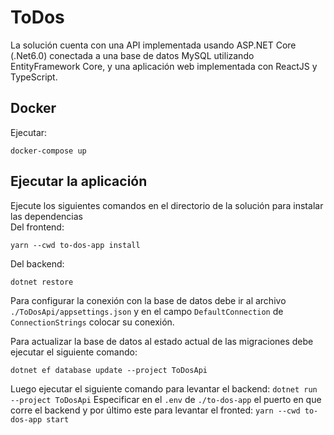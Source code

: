 # ToDos

La solución cuenta con una API implementada usando ASP.NET Core (.Net6.0) conectada a una base de datos MySQL utilizando EntityFramework Core, 
y una aplicación web implementada con ReactJS y TypeScript.

## Docker
Ejecutar:
```
docker-compose up
```

## Ejecutar la aplicación
Ejecute los siguientes comandos en el directorio de la solución para instalar las dependencias <br />
Del frontend: 
```
yarn --cwd to-dos-app install
```
Del backend: 
```
dotnet restore
```

Para configurar la conexión con la base de datos debe ir al archivo ``./ToDosApi/appsettings.json`` y en el campo ``DefaultConnection`` de ``ConnectionStrings`` colocar su conexión. <br />

Para actualizar la base de datos al estado actual de las migraciones debe ejecutar el siguiente comando:
```
dotnet ef database update --project ToDosApi
```
Luego ejecutar el siguiente comando para levantar el backend:
```dotnet run --project ToDosApi```
Especificar en el ``.env`` de ``./to-dos-app`` el puerto en que corre el backend
y por último este para levantar el fronted:
```yarn --cwd to-dos-app start```